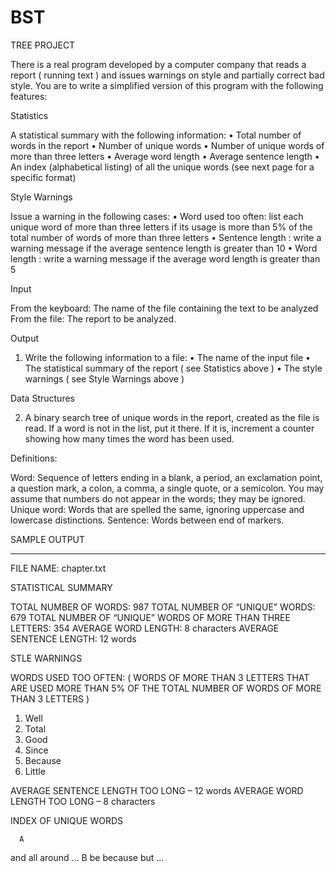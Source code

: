 # BST
 TREE PROJECT

There is a real program developed by a computer company that reads a report ( running text ) and issues warnings on style and partially correct bad style. You are to write a simplified version of this program with the following features:

Statistics

A statistical summary with the following information:
    • Total number of words in the report
    • Number of unique words
    • Number of unique words of more than three letters
    • Average word length 
    • Average sentence length
    • An index (alphabetical listing) of all the unique words (see next page for a specific format) 

Style Warnings

Issue a warning in the following cases:
    • Word used too often: list each unique word of more than three letters if its usage is more than 5% of the total number of words of more than three letters
    • Sentence length : write a warning message if the average sentence length is greater than 10
    • Word length : write a warning message if the average word length is greater than 5

Input

From the keyboard:  The name of the file containing the text to be analyzed
From the file:  The report to be analyzed. 

Output

1. Write the following information to a file:
    • The name of the input file
    • The statistical summary of the report ( see Statistics above )
    • The style warnings ( see Style Warnings above )

Data Structures

2. A binary search tree of unique words in the report, created as the file is read. If a word is not in the list, put it there. If it is, increment a counter showing how many times the word has been used.

Definitions:

Word: Sequence of letters ending in a blank, a period, an exclamation point, a question mark, a colon, a comma, a single quote, or a semicolon. You may assume that numbers do not appear in the words; they may be ignored.
Unique word: Words that are spelled the same, ignoring uppercase and lowercase distinctions.
Sentence: Words between end of markers.

SAMPLE OUTPUT

_________________________________________________________________________


FILE NAME: chapter.txt

STATISTICAL SUMMARY

TOTAL NUMBER OF WORDS: 987
TOTAL NUMBER OF “UNIQUE” WORDS: 679
TOTAL NUMBER OF “UNIQUE” WORDS OF MORE THAN THREE LETTERS: 354
AVERAGE WORD LENGTH: 8 characters 
AVERAGE SENTENCE LENGTH: 12 words

STLE WARNINGS

WORDS USED TOO OFTEN: (  WORDS OF MORE THAN 3 LETTERS THAT ARE USED MORE THAN 5% OF THE TOTAL NUMBER   OF WORDS OF MORE THAN 3 LETTERS )

1) Well
2) Total
3) Good
4) Since
5) Because
6) Little 

AVERAGE SENTENCE LENGTH TOO LONG – 12 words
AVERAGE WORD LENGTH TOO LONG – 8 characters 

INDEX OF UNIQUE WORDS

      A
and
all
around
…
     B
be
because
but
…
